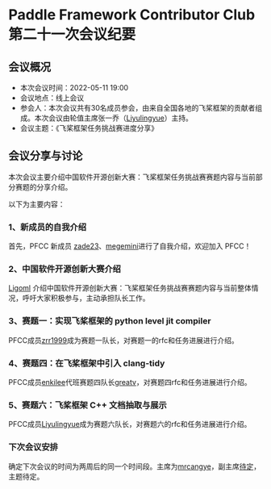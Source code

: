 # Paddle Framework Contributor Club 第二十一次会议纪要

## 会议概况

- 本次会议时间：2022-05-11 19:00
- 会议地点：线上会议
- 参会人：本次会议共有30名成员参会，由来自全国各地的飞桨框架的贡献者组成。本次会议由轮值主席张一乔（[Liyulingyue](https://github.com/Liyulingyue)）主持。
- 会议主题：《飞桨框架任务挑战赛进度分享》

## 会议分享与讨论

本次会议主要介绍中国软件开源创新大赛：飞桨框架任务挑战赛赛题内容与当前部分赛题的分享介绍。

以下为主要内容：

### 1、新成员的自我介绍

首先，PFCC 新成员 [zade23](https://github.com/zade23)、[megemini](https://github.com/megemini)进行了自我介绍，欢迎加入 PFCC！

### 2、中国软件开源创新大赛介绍 

[Ligoml](https://github.com/ligoml) 介绍中国软件开源创新大赛：飞桨框架任务挑战赛赛题内容与当前整体情况，呼吁大家积极参与，主动承担队长工作。

### 3、赛题一：实现飞桨框架的 python level jit compiler

PFCC成员[zrr1999](https://github.com/zrr1999)成为赛题一队长，对赛题一的rfc和任务进展进行介绍。

### 4、赛题四：在飞桨框架中引入 clang-tidy

PFCC成员[enkilee](https://github.com/enkilee)代班赛题四队长[greatv](https://github.com/greatv)，对赛题四rfc和任务进展进行介绍。

### 5、赛题六：飞桨框架 C++ 文档抽取与展示

PFCC成员[Liyulingyue](https://github.com/Liyulingyue)成为赛题六队长，对赛题六的rfc和任务进展进行介绍。

### 下次会议安排

确定下次会议的时间为两周后的同一个时间段。主席为[mrcangye](https://github.com/mrcangye)，副主席[待定]()，主题待定。

